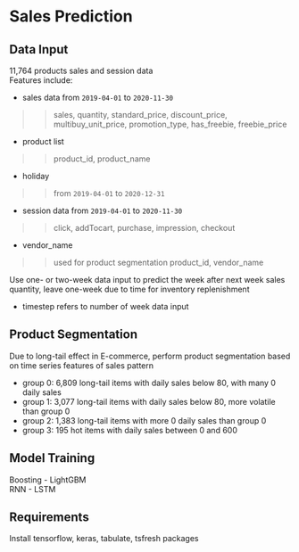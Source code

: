 Sales Prediction
====
Data Input
----------
11,764 products sales and session data <br>
Features include: <br>
* sales data from `2019-04-01` to `2020-11-30`
>>sales, quantity, standard_price, discount_price, multibuy_unit_price, promotion_type, has_freebie, freebie_price
* product list
>> product_id, product_name
* holiday
>> from `2019-04-01` to `2020-12-31`
* session data from `2019-04-01` to `2020-11-30`
>> click, addTocart, purchase, impression, checkout
* vendor_name
>> used for product segmentation
>> product_id, vendor_name <br>

Use one- or two-week data input to predict the week after next week sales quantity, leave one-week due to time for inventory replenishment <br>
* timestep refers to number of week data input

Product Segmentation
----------
Due to long-tail effect in E-commerce, perform product segmentation based on time series features of sales pattern <br>
* group 0: 6,809 long-tail items with  daily sales below 80, with many 0 daily sales
* group 1: 3,077 long-tail items with  daily sales below 80, more volatile than group 0 
* group 2: 1,383 long-tail items with more 0 daily sales than group 0
* group 3: 195 hot items with  daily sales between 0 and 600 

Model Training
---------
Boosting - LightGBM <br>
RNN - LSTM <br>

Requirements
---------
Install tensorflow, keras, tabulate, tsfresh packages
